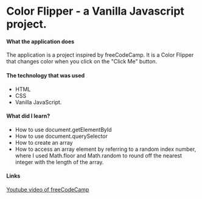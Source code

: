 # Color Flipper - a Vanilla Javascript project. 

#### What the application does
The application is a project inspired by freeCodeCamp. It is a Color Flipper that changes color when you click on the "Click Me" button. 

#### The technology that was used
- HTML
- CSS 
- Vanilla JavaScript. 

#### What did I learn? 
- How to use document.getElementById
- How to use document.querySelector
- How to create an array
- How to access an array element by referring to a random index number, where I used Math.floor and Math.random to round off the nearest integer with the length of the array. 


#### Links
[Youtube video of freeCodeCamp](https://www.youtube.com/watch?v=3PHXvlpOkf4&ab_channel=freeCodeCamp.org)